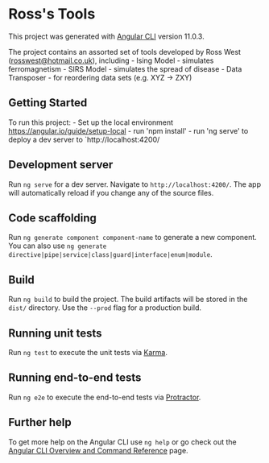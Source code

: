 # Ross's Tools

This project was generated with [Angular CLI](https://github.com/angular/angular-cli) version 11.0.3.

The project contains an assorted set of tools developed by Ross West (rosswest@hotmail.co.uk), including
    - Ising Model - simulates ferromagnetism
    - SIRS Model - simulates the spread of disease
    - Data Transposer - for reordering data sets (e.g. XYZ -> ZXY)

## Getting Started

To run this project:
    - Set up the local environment https://angular.io/guide/setup-local
    - run 'npm install'
    - run 'ng serve' to deploy a dev server to `http://localhost:4200/

## Development server

Run `ng serve` for a dev server. Navigate to `http://localhost:4200/`. The app will automatically reload if you change any of the source files.

## Code scaffolding

Run `ng generate component component-name` to generate a new component. You can also use `ng generate directive|pipe|service|class|guard|interface|enum|module`.

## Build

Run `ng build` to build the project. The build artifacts will be stored in the `dist/` directory. Use the `--prod` flag for a production build.

## Running unit tests

Run `ng test` to execute the unit tests via [Karma](https://karma-runner.github.io).

## Running end-to-end tests

Run `ng e2e` to execute the end-to-end tests via [Protractor](http://www.protractortest.org/).

## Further help

To get more help on the Angular CLI use `ng help` or go check out the [Angular CLI Overview and Command Reference](https://angular.io/cli) page.
